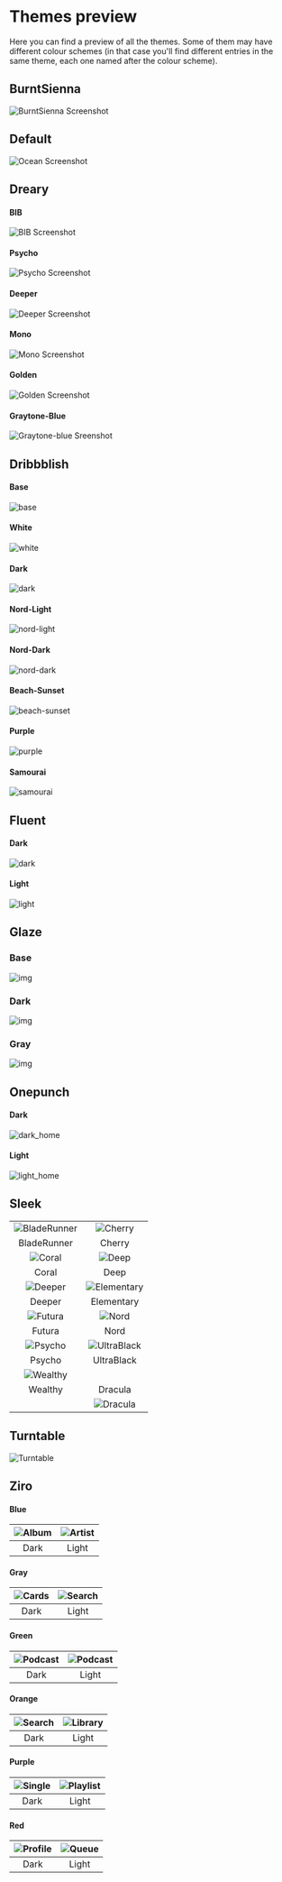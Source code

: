 # Themes preview

Here you can find a preview of all the themes. Some of them may have different colour schemes (in that case you'll find different entries in the same theme, each one named after the colour scheme).

## BurntSienna

![BurntSienna Screenshot](BurntSienna/screenshot.png)

## Default

![Ocean Screenshot](Default/ocean.png)

## Dreary

#### BIB
![BIB Screenshot](Dreary/bib.png)

#### Psycho
![Psycho Screenshot](Dreary/psycho.png)

#### Deeper
![Deeper Screenshot](Dreary/deeper.png)

#### Mono
![Mono Screenshot](Dreary/mono.png)

#### Golden
![Golden Screenshot](Dreary/golden.png)

#### Graytone-Blue
![Graytone-blue Sreenshot](Dreary/graytone-blue.png)

## Dribbblish

#### Base

![base](Dribbblish/base.png)

#### White

![white](Dribbblish/white.png)

#### Dark

![dark](Dribbblish/dark.png)

#### Nord-Light

![nord-light](Dribbblish/nord-light.png)

#### Nord-Dark

![nord-dark](Dribbblish/nord-dark.png)

#### Beach-Sunset

![beach-sunset](Dribbblish/beach-sunset.png)

#### Purple

![purple](Dribbblish/purple.png)

#### Samourai

![samourai](Dribbblish/samourai.png)

## Fluent

#### Dark

![dark](Fluent/screenshots/dark-1.png)

#### Light

![light](Fluent/screenshots/light-1.png)

## Glaze

### Base
<img src="https://github.com/CharlieS1103/Glaze-theme/blob/main/screenshots/base.png" alt="img" > 


### Dark
<img src="https://github.com/CharlieS1103/Glaze-theme/blob/main/screenshots/dark.png" alt="img" > 

### Gray
<img src="https://github.com/CharlieS1103/Glaze-theme/blob/main/screenshots/gray.png" alt="img" > 

## Onepunch

#### Dark

![dark_home](Onepunch/screenshots/dark_home.png)

#### Light

![light_home](Onepunch/screenshots/light_home.png)

## Sleek

| | |
|:-:|:-:|
| ![BladeRunner](Sleek/bladerunner.png) | ![Cherry](Sleek/cherry.png) |
| BladeRunner | Cherry |
| ![Coral](Sleek/coral.png) | ![Deep](Sleek/deep.png) |
| Coral | Deep |
| ![Deeper](Sleek/deeper.png) | ![Elementary](Sleek/elementary.png) |
| Deeper | Elementary |
| ![Futura](Sleek/futura.png) | ![Nord](Sleek/nord.png) |
| Futura | Nord |
| ![Psycho](Sleek/psycho.png) | ![UltraBlack](Sleek/ultrablack.png) |
| Psycho | UltraBlack |
| ![Wealthy](Sleek/wealthy.png) | |
| Wealthy | Dracula |
| |![Dracula](Sleek/dracula.png) |

## Turntable

![Turntable](Turntable/screenshots/fad.png)

## Ziro

#### Blue
| ![Album](https://raw.githubusercontent.com/schnensch0/ziro/main/preview/album-blue-dark.png) | ![Artist](https://raw.githubusercontent.com/schnensch0/ziro/main/preview/artist-blue-light.png) |
| :-: | :-: |
| Dark | Light |

#### Gray
| ![Cards](https://raw.githubusercontent.com/schnensch0/ziro/main/preview/cards-gray-dark.png) | ![Search](https://raw.githubusercontent.com/schnensch0/ziro/main/preview/search-gray-light.png) |
| :-: | :-: |
| Dark | Light |

#### Green
| ![Podcast](https://raw.githubusercontent.com/schnensch0/ziro/main/preview/podcast-green-dark.png) | ![Podcast](https://raw.githubusercontent.com/schnensch0/ziro/main/preview/podcast-green-light.png) |
| :-: | :-: |
| Dark | Light |

#### Orange
| ![Search](https://raw.githubusercontent.com/schnensch0/ziro/main/preview/search-orange-dark.png) | ![Library](https://raw.githubusercontent.com/schnensch0/ziro/main/preview/library-orange-light.png) |
| :-: | :-: |
| Dark | Light |

#### Purple
| ![Single](https://raw.githubusercontent.com/schnensch0/ziro/main/preview/single-purple-dark.png) | ![Playlist](https://raw.githubusercontent.com/schnensch0/ziro/main/preview/playlist-purple-light.png) |
| :-: | :-: |
| Dark | Light |

#### Red
| ![Profile](https://raw.githubusercontent.com/schnensch0/ziro/main/preview/profile-red-dark.png) | ![Queue](https://raw.githubusercontent.com/schnensch0/ziro/main/preview/queue-red-light.png) |
| :-: | :-: |
| Dark | Light |
